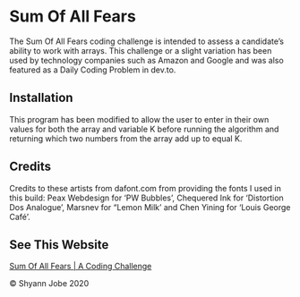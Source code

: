 # Sum Of All Fears

The Sum Of All Fears coding challenge is intended to assess a candidate’s ability to work with arrays. This challenge or a slight variation has been used by technology companies such as Amazon and Google and was also featured as a Daily Coding Problem in dev.to.

## Installation

This program has been modified to allow the user to enter in their own values for both the array and variable K before running the algorithm and returning which two numbers from the array add up to equal K.

## Credits
Credits to these artists from dafont.com from providing the fonts I used in this build: Peax Webdesign for ‘PW Bubbles’, Chequered Ink for ‘Distortion Dos Analogue’, Marsnev for “Lemon Milk’ and Chen Yining for ‘Louis George Café’.

## See This Website
[Sum Of All Fears | A Coding Challenge](https://sumofallfearsj.netlify.app)

© Shyann Jobe 2020
